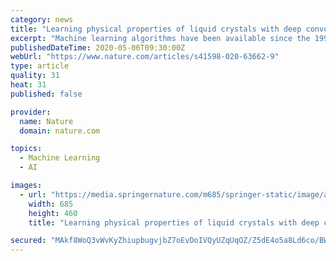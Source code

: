 ```yaml
---
category: news
title: "Learning physical properties of liquid crystals with deep convolutional neural networks"
excerpt: "Machine learning algorithms have been available since the 1990s, but it is much more recently that they have come into use also in the physical sciences. While these algorithms have already proven to be useful in uncovering new properties of materials and in simplifying experimental protocols,"
publishedDateTime: 2020-05-06T09:30:00Z
webUrl: "https://www.nature.com/articles/s41598-020-63662-9"
type: article
quality: 31
heat: 31
published: false

provider:
  name: Nature
  domain: nature.com

topics:
  - Machine Learning
  - AI

images:
  - url: "https://media.springernature.com/m685/springer-static/image/art%3A10.1038%2Fs41598-020-63662-9/MediaObjects/41598_2020_63662_Fig1_HTML.png"
    width: 685
    height: 460
    title: "Learning physical properties of liquid crystals with deep convolutional neural networks"

secured: "MAkf8WoQ3vWvKyZhiupbugvjbZ7oEvDoIVQyUZqUqOZ/Z5dE4o5a8Ld6co/BWCpk6I3YfclEozNm5iEEUTOHUIXg19fgYAp44qudaBJX3Wj4l2LlD7Ut57lZkCYBDwCym2rebpNjHjGS5mXkYjo1o1rBuhFKdE6jWBm2iqbJWnjOHOzBnO+A6d5cmhgzabRibmwQgDXuQgrMbQL+WLrFQQ0GxlyTrKVUZYKoDiF6Cc9j4pjWJvNEbnX8ZMcvUCNFLjn3TVC8Vp0AETXOTw/HVHs8GOqo3Eeyp5nH7b2NjG0AvIqtqXVM7BkblDk3VRSmvjHIeoDpr4+NFI+dHgfq+gRoTKBeax1nxT4rIEtoY4PHYfQEHiRIij5Z4jYniKDI+PBLy0n7GbNBm7c1QPXqJyeCdda3/eqdTudEVZl6RrnUtGiOcRMUbOqiRuEWekxBL4Y3i0cFY1BnXy2TdaqkR0h84xktaWiqiTYgZ0Z3ToE=;WdLFnS1Kz5OFSM4BLzOi+g=="
---
```


